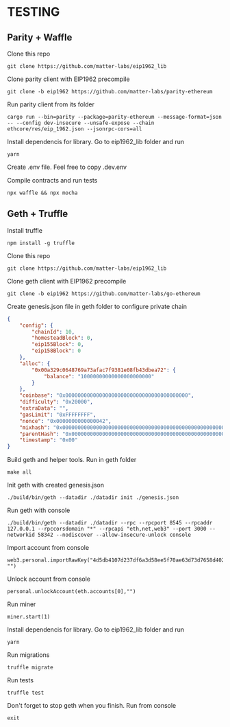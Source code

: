 # TESTING

## Parity + Waffle

Clone this repo
```shell
git clone https://github.com/matter-labs/eip1962_lib
```

Clone parity client with EIP1962 precompile
```shell
git clone -b eip1962 https://github.com/matter-labs/parity-ethereum
```

Run parity client from its folder
```shell
cargo run --bin=parity --package=parity-ethereum --message-format=json -- --config dev-insecure --unsafe-expose --chain ethcore/res/eip_1962.json --jsonrpc-cors=all
```

Install dependencis for library. Go to eip1962_lib folder and run
```shell
yarn
```

Create .env file. Feel free to copy .dev.env

Compile contracts and run tests
```shell
npx waffle && npx mocha
```

## Geth + Truffle

Install truffle
```shell
npm install -g truffle
```

Clone this repo
```shell
git clone https://github.com/matter-labs/eip1962_lib
```

Clone geth client with EIP1962 precompile
```shell
git clone -b eip1962 https://github.com/matter-labs/go-ethereum
```

Create genesis.json file in geth folder to configure private chain
```json
{
    "config": {
        "chainId": 10,
        "homesteadBlock": 0,
        "eip155Block": 0,
        "eip158Block": 0
    },
    "alloc": {
        "0x00a329c0648769a73afac7f9381e08fb43dbea72": {
            "balance": "10000000000000000000000"
        }
    },
    "coinbase": "0x0000000000000000000000000000000000000000",
    "difficulty": "0x20000",
    "extraData": "",
    "gasLimit": "0xFFFFFFFF",
    "nonce": "0x0000000000000042",
    "mixhash": "0x0000000000000000000000000000000000000000000000000000000000000000",
    "parentHash": "0x0000000000000000000000000000000000000000000000000000000000000000",
    "timestamp": "0x00"
}
```

Build geth and helper tools. Run in geth folder
```shell
make all
```

Init geth with created genesis.json
```shell
./build/bin/geth --datadir ./datadir init ./genesis.json
```

Run geth with console 
```shell
./build/bin/geth --datadir ./datadir --rpc --rpcport 8545 --rpcaddr 127.0.0.1 --rpccorsdomain "*" --rpcapi "eth,net,web3" --port 3000 --networkid 58342 --nodiscover --allow-insecure-unlock console
```

Import account from console
```shell
web3.personal.importRawKey("4d5db4107d237df6a3d58ee5f70ae63d73d7658d4026f2eefd2f204c81682cb7", "")
```

Unlock account from console
```shell
personal.unlockAccount(eth.accounts[0],"")
```

Run miner
```shell
miner.start(1)
```

Install dependencis for library. Go to eip1962_lib folder and run
```shell
yarn
```

Run migrations
```shell
truffle migrate
```

Run tests
```shell
truffle test
```

Don't forget to stop geth when you finish. Run from console
```shell
exit
```